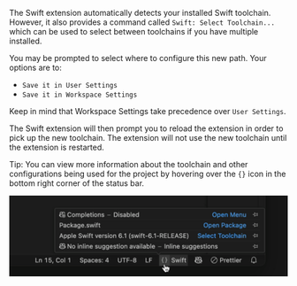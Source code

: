 The Swift extension automatically detects your installed Swift toolchain. However, it also provides a command called `Swift: Select Toolchain...` which can be used to select between toolchains if you have multiple installed.

You may be prompted to select where to configure this new path. Your options are to:

- `Save it in User Settings`
- `Save it in Workspace Settings`

Keep in mind that Workspace Settings take precedence over `User Settings`.

The Swift extension will then prompt you to reload the extension in order to pick up the new toolchain. The extension will not use the new toolchain until the extension is restarted.

Tip: You can view more information about the toolchain and other configurations being used for the project by hovering over the `{}` icon in the bottom right corner of the status bar.

![Hover over {} to see toolchain info](./images/toolchainInfo.png)
